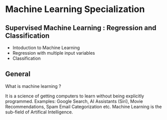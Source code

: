 # Machine Learning Specialization

## Supervised Machine Learning : Regression and Classification
* Intoduction to Machine Learning
* Regression with multiple input variables
* Classification

## General
What is machine learning ? 

It is a science of getting computers to learn without being explicitly programmed.
Examples: Google Search, AI Assistants (Siri), Movie Recommendations, Spam Email Categorization etc.
Machine Learning is the sub-field of Artifical Intelligence.
